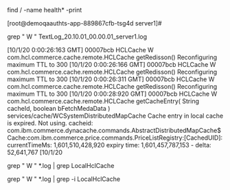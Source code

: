 
find / -name health* -print

[root@demoqaauthts-app-889867cfb-tsg4d server1]#  

grep " W " TextLog_20.10.01_00.00.01_server1.log 

 
[10/1/20 0:00:26:163 GMT] 00007bcb HCLCache      W com.hcl.commerce.cache.remote.HCLCache getRedisson() Reconfiguring maximum TTL to 300 
[10/1/20 0:00:26:166 GMT] 00007bcb HCLCache      W com.hcl.commerce.cache.remote.HCLCache getRedisson() Reconfiguring maximum TTL to 300 
[10/1/20 0:00:26:311 GMT] 00007bcb HCLCache      W com.hcl.commerce.cache.remote.HCLCache getRedisson() Reconfiguring maximum TTL to 300 
[10/1/20 0:00:28:920 GMT] 00007bcb HCLCache      W com.hcl.commerce.cache.remote.HCLCache getCacheEntry( String cacheId, boolean bFetchMedaData ) services/cache/WCSystemDistributedMapCache Cache entry in local cache is expired. Not using. cacheid: com.ibm.commerce.dynacache.commands.AbstractDistributedMapCache$Cache:com.ibm.commerce.price.commands.PriceListRegistry:[CachedUID]: currentTimeMs: 1,601,510,428,920 expiry time: 1,601,457,787,153 - delta: 52,641,767 
[10/1/20  

 

 

grep " W " *.log | grep LocalHclCache 

 

grep " W " *.log | grep -i LocalHclCache 

 

